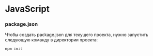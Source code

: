 # JavaScript

### package.json

Чтобы создать package.json для текущего проекта, нужно запустить следующую команду в директории проекта:

```md
npm init
```
